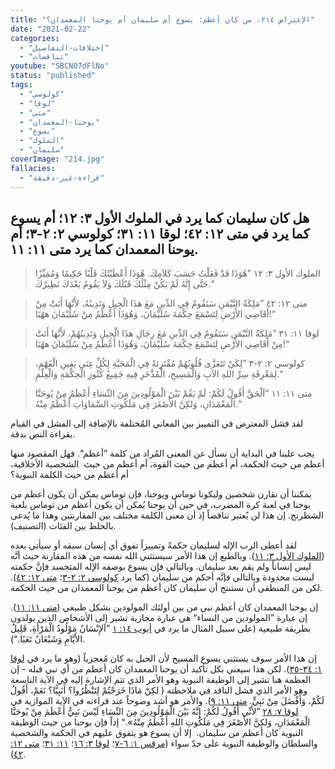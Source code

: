 ```yaml
---
title: "الإعتراض ٢١٤، من كان أعظم: يسوع أم سليمان أم يوحنا المعمدان؟"
date: "2021-02-22"
categories:
  - "إختلافات-التفاصيل"
  - "تناقضات"
youtube: "SBCN07dFlNo"
status: "published"
tags:
  - "كولوسي"
  - "لوقا"
  - "متى"
  - "يوحنا-المعمدان"
  - "يسوع"
  - "الملوك"
  - "سليمان"
coverImage: "214.jpg"
fallacies:
  - "قراءة-غير-دقيقة"
---
```


## **هل كان سليمان كما يرد في الملوك الأول ٣: ١٢؛ أم يسوع كما يرد في متى ١٢: ٤٢؛ لوقا ١١: ٣١؛ كولوسي ٢: ٢-٣؛ أم يوحنا المعمدان كما يرد متى ١١: ١١.**

> الملوك الأول ٣: ١٢ ”هُوَذَا قَدْ فَعَلْتُ حَسَبَ كَلاَمِكَ. هُوَذَا أَعْطَيْتُكَ قَلْبًا حَكِيمًا وَمُمَيِّزًا حَتَّى إِنَّهُ لَمْ يَكُنْ مِثْلُكَ قَبْلَكَ وَلاَ يَقُومُ بَعْدَكَ نَظِيرُكَ.“

> متى ١٢: ٤٢ ”مَلِكَةُ التَّيْمَنِ سَتَقُومُ فِي الدِّينِ مَعَ هذَا الْجِيلِ وَتَدِينُهُ، لأَنَّهَا أَتَتْ مِنْ أَقَاصِي الأَرْضِ لِتَسْمَعَ حِكْمَةَ سُلَيْمَانَ، وَهُوَذَا أَعْظَمُ مِنْ سُلَيْمَانَ ههُنَا!“

> لوقا ١١: ٣١ ”مَلِكَةُ التَّيْمَنِ سَتَقُومُ فِي الدِّينِ مَعَ رِجَالِ هذَا الْجِيلِ وَتَدِينُهُمْ، لأَنَّهَا أَتَتْ مِنْ أَقَاصِي الأَرْضِ لِتَسْمَعَ حِكْمَةَ سُلَيْمَانَ، وَهُوَذَا أَعْظَمُ مِنْ سُلَيْمَانَ ههُنَا!“

> كولوسي ٢: ٢-٣ ”لِكَيْ تَتَعَزَّى قُلُوبُهُمْ مُقْتَرِنَةً فِي الْمَحَبَّةِ لِكُلِّ غِنَى يَقِينِ الْفَهْمِ، لِمَعْرِفَةِ سِرِّ اللهِ الآبِ وَالْمَسِيحِ، الْمُذَّخَرِ فِيهِ جَمِيعُ كُنُوزِ الْحِكْمَةِ وَالْعِلْمِ.“

> متى ١١: ١١ ”اَلْحَقَّ أَقُولُ لَكُمْ: لَمْ يَقُمْ بَيْنَ الْمَوْلُودِينَ مِنَ النِّسَاءِ أَعْظَمُ مِنْ يُوحَنَّا الْمَعْمَدَانِ، وَلكِنَّ الأَصْغَرَ فِي مَلَكُوتِ السَّمَاوَاتِ أَعْظَمُ مِنْهُ.“

لقد فشل المعترض في التمييز بين المعاني المُختلفة بالإضافة إلى الفشل في القيام بقراءة النص بدقة.

يجب علينا في البداية أن نسأل عن المعنى المُراد من كلمة ”أعظم“. فهل المقصود منها أعظم من حيث الحكمة، أم أعظم من حيث القوة، أم أعظم من حيث  الشخصية الأخلاقية، أم أعظم من حيث الكلمة النبوية؟

يمكننا أن نقارن شخصين وليكونا توماس ويوحنا، فإن توماس يمكن أن يكون أعظم من يوحنا في لعبة كرة المضرب، في حين أن يوحنا يُمكن أن يكون أعظم من توماس بلعبة الشطرنج. إن هذا لن يُعتبر تناقضاً إذ أن معنى الكلمة مختلف بين المقارنتين وهذا ما يُدعى بالخلط بين الفئات (التصنيف).

لقد أعطى الرب الإله لسليمان حكمةً وتمييزاً تفوق أي إنسان سبقه أو سيأتي بعده ([الملوك الأول ٣: ١١](https://biblia.com/books/ar-vandyke/1ki3.11)). وبالطبع إن هذا الأمر سيستثني الله نفسه من هذه المقارنة حيث أنَّه ليس إنساناً ولم يقم بعد سليمان. وبالتالي فإن يسوع بوصفه الإله المتجسد فإنَّ حكمته ليست محدودة وبالتالي فإنَّه أحكم من سليمان (كما يرد [كولوسي ٢: ٢-٣](https://biblia.com/books/ar-vandyke/col2.2-3)؛ [متى ١٢: ٤٢](https://biblia.com/books/ar-vandyke/mt12.42)). لكن من المنطقي أن نستنتج أن سليمان كان أعظم من يوحنا المعمدان من حيث الحكمة.

إن يوحنا المعمدان كان أعظم نبي من بين أولئك المولودين بشكل طبيعي ([متى ١١: ١١](https://biblia.com/books/ar-vandyke/mt11.11)). إن عبارة ”المولودين من النساء“ هي عبارة مجازية تشير إلى الأشخاص الذين يولدون بطريقة طبيعية (على سبيل المثال ما يرد في [أيوب ١٤: ١](https://biblia.com/books/ar-vandyke/job14.1) ”اَلإِنْسَانُ مَوْلُودُ الْمَرْأَةِ، قَلِيلُ الأَيَّامِ وَشَبْعَانُ تَعَبًا.“).

إن هذا الأمر سوف يستثني يسوع المسيح لأن الحبل به كان مُعجزياً (وهو ما يرد في [لوقا ١: ٣٤-٣٥](https://biblia.com/books/ar-vandyke/Luke1.34-35)). لكن هذا سيعني بكل تأكيد أن يوحنا المعمدان كان أعظم من أي نبي قبله - إن العظمة هنا تشير إلى الوظيفة النبوية وهو الأمر الذي تتم الإشارة إليه في الآية التاسعة وهو الأمر الذي فشل الناقد في ملاحظته ( لكِنْ مَاذَا خَرَجْتُمْ لِتَنْظُرُوا؟ أَنَبِيًّا؟ نَعَمْ، أَقُولُ لَكُمْ، وَأَفْضَلَ مِنْ نَبِيٍّ. [متى ١١: ٩](https://biblia.com/books/ar-vandyke/Mt11.9)). والأمر هو أشد وضوحاً عند قراءته في الآية الموازية في [لوقا ٧: ٢٨](https://biblia.com/books/ar-vandyke/luke7.28) ”لأَنِّي أَقُولُ لَكُمْ: إِنَّهُ بَيْنَ الْمَوْلُودِينَ مِنَ النِّسَاءِ لَيْسَ نَبِيٌّ أَعْظَمَ مِنْ يُوحَنَّا الْمَعْمَدَانِ، وَلكِنَّ الأَصْغَرَ فِي مَلَكُوتِ اللهِ أَعْظَمُ مِنْهُ».“ إذاً فإن يوحنا من حيث الوظيفة النبوية كان أعظم من سليمان.  إلا أن يسوع هو يتفوق عليهم في الحكمة والشخصية والسلطان والوظيفة النبوية على حدّ سواء ([مرقس ١: ٦-٧](https://biblia.com/books/ar-vandyke/mk1.6-7)؛ [لوقا ٣: ١٦](https://biblia.com/books/ar-vandyke/luke3.16)؛ [١١: ٣١](https://biblia.com/books/ar-vandyke/luke11.31)؛ [متى ١٢: ٤٢](https://biblia.com/books/ar-vandyke/mt12.42)).
